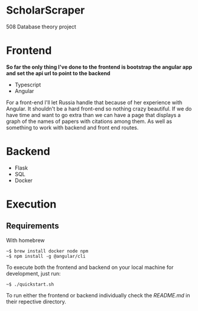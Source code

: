 # ScholarScraper
508 Database theory project


# Frontend

**So far the only thing I've done to the frontend is bootstrap the angular app and set the api url to point to the backend**

- Typescript
- Angular

For a front-end I'll let Russia handle that because of her experience with Angular. 
It shouldn't be a hard front-end so nothing crazy beautiful. If we do have time and
want to go extra than we can have a page that displays a graph of the names of papers
with citations among them. As well as something to work with backend and front end routes.

# Backend

- Flask
- SQL
- Docker

# Execution 

## Requirements

With homebrew
```
~$ brew install docker node npm
~$ npm install -g @angular/cli
```

To execute both the frontend and backend on your local machine for development, 
just run:

```
~$ ./quickstart.sh
``` 

To run either the frontend or backend individually
check the *README.md* in their repective directory. 
